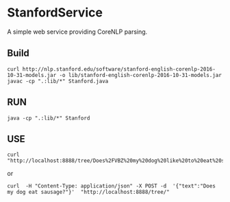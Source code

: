 # StanfordService

A simple web service providing CoreNLP parsing.

## Build

```
curl http://nlp.stanford.edu/software/stanford-english-corenlp-2016-10-31-models.jar -o lib/stanford-english-corenlp-2016-10-31-models.jar
javac -cp ".:lib/*" Stanford.java
```

## RUN

```
java -cp ".:lib/*" Stanford
```

## USE

```
curl "http://localhost:8888/tree/Does%2FVBZ%20my%20dog%20like%20to%20eat%20sausages%3F"
```
or
```
curl  -H "Content-Type: application/json" -X POST -d  '{"text":"Does my dog eat sausage?"}'  "http://localhost:8888/tree/"
```
